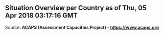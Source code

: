 ## Situation Overview per Country as of Thu, 05 Apr 2018 03:17:16 GMT

Source: **ACAPS (Assessment Capacities Project) - https://www.acaps.org**